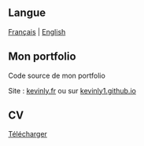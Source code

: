 ## Langue

[Français](README.fr.md) | [English](README.md)

## Mon portfolio

Code source de mon portfolio

Site : [kevinly.fr](http://kevinly.fr) ou sur [kevinly1.github.io](https://kevinly1.github.io/)

## CV
[Télécharger](https://github.com/KevinLy1/kevinly1.github.io/blob/main/downloads/Curriculum_Vitae_-_Kevin_Ly.pdf)

